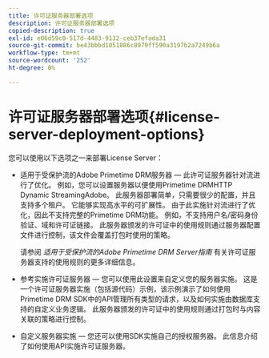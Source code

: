 ```yaml
---
title: 许可证服务器部署选项
description: 许可证服务器部署选项
copied-description: true
exl-id: e06d59c0-517d-4483-9132-ceb37efada31
source-git-commit: be43bbbd1051886c8979ff590a3197b2a7249b6a
workflow-type: tm+mt
source-wordcount: '252'
ht-degree: 0%

---
```


# 许可证服务器部署选项{#license-server-deployment-options}

您可以使用以下选项之一来部署License Server：

* 适用于受保护流的Adobe Primetime DRM服务器 — 此许可证服务器针对流进行了优化。 例如，您可以设置服务器以便使用Primetime DRMHTTP Dynamic StreamingAdobe。 此服务器部署简单，只需要很少的配置，并且支持多个租户。 它能够实现高水平的可扩展性。 由于此实施针对流进行了优化，因此不支持完整的Primetime DRM功能。 例如，不支持用户名/密码身份验证、域和许可证链接。 此服务器颁发的许可证中的使用规则通过服务器配置文件进行控制，该文件会覆盖打包时使用的策略。

   请参阅 *适用于受保护流的Adobe Primetime DRM Server指南* 有关许可证服务器支持的使用规则的更多详细信息。
* 参考实施许可证服务器 — 您可以使用此设置来自定义您的服务器实施。 这是一个许可证服务器实施（包括源代码）示例，该示例演示了如何使用Primetime DRM SDK中的API管理所有类型的请求，以及如何实施由数据库支持的自定义业务逻辑。 此服务器颁发的许可证中的使用规则通过打包时与内容关联的策略进行控制。
* 自定义服务器实施 — 您还可以使用SDK实施自己的授权服务器。 此信息介绍了如何使用API实施许可证服务器。
